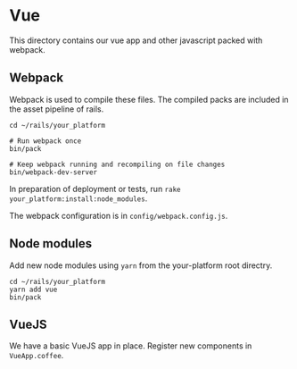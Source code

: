 # Vue

This directory contains our vue app and other javascript packed with webpack.

## Webpack

Webpack is used to compile these files. The compiled packs are included in the asset pipeline of rails.

```
cd ~/rails/your_platform

# Run webpack once
bin/pack

# Keep webpack running and recompiling on file changes
bin/webpack-dev-server
```

In preparation of deployment or tests, run `rake your_platform:install:node_modules`.

The webpack configuration is in `config/webpack.config.js`.

## Node modules

Add new node modules using `yarn` from the your-platform root directry.

```
cd ~/rails/your_platform
yarn add vue
bin/pack
```

## VueJS

We have a basic VueJS app in place. Register new components in `VueApp.coffee`.

